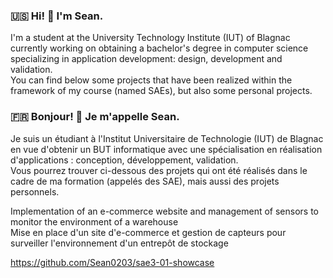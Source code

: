 ### 🇺🇸 Hi! 👋 I'm Sean.

I'm a student at the University Technology Institute (IUT) of Blagnac currently working on obtaining a bachelor's degree in computer science specializing in application development: design, development and validation.  
You can find below some projects that have been realized within the framework of my course (named SAEs), but also some personal projects.

### 🇫🇷 Bonjour! 👋 Je m'appelle Sean.

Je suis un étudiant à l'Institut Universitaire de Technologie (IUT) de Blagnac en vue d'obtenir un BUT informatique avec une spécialisation en réalisation d'applications : conception, développement, validation.  
Vous pourrez trouver ci-dessous des projets qui ont été réalisés dans le cadre de ma formation (appelés des SAE), mais aussi des projets personnels. 


Implementation of an e-commerce website and management of sensors to monitor the environment of a warehouse  
Mise en place d'un site d'e-commerce et gestion de capteurs pour surveiller l'environnement d'un entrepôt de stockage  

https://github.com/Sean0203/sae3-01-showcase

<!--
**Sean0203/Sean0203** is a ✨ _special_ ✨ repository because its `README.md` (this file) appears on your GitHub profile.

Here are some ideas to get you started:

- 🔭 I’m currently working on ...
- 🌱 I’m currently learning ...
- 👯 I’m looking to collaborate on ...
- 🤔 I’m looking for help with ...
- 💬 Ask me about ...
- 📫 How to reach me: ...
- 😄 Pronouns: ...
- ⚡ Fun fact: ...
-->
